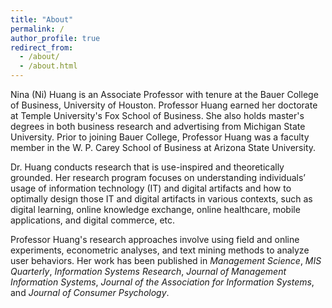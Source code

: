```yaml
---
title: "About"
permalink: /
author_profile: true
redirect_from: 
  - /about/
  - /about.html
---
```


Nina (Ni) Huang is an Associate Professor with tenure at the Bauer College of Business, University of Houston. Professor Huang earned her doctorate at Temple University's Fox School of Business. She also holds master's degrees in both business research and advertising from Michigan State University. Prior to joining Bauer College, Professor Huang was a faculty member in the W. P. Carey School of Business at Arizona State University.

Dr. Huang conducts research that is use-inspired and theoretically grounded. Her research program focuses on understanding individuals’ usage of information technology (IT) and digital artifacts and how to optimally design those IT and digital artifacts in various contexts, such as digital learning, online knowledge exchange, online healthcare, mobile applications, and digital commerce, etc. 

Professor Huang's research approaches involve using field and online experiments, econometric analyses, and text mining methods to analyze user behaviors. Her work has been published in *Management Science*, *MIS Quarterly*, *Information Systems Research*, *Journal of Management Information Systems*, *Journal of the Association for Information Systems*, and *Journal of Consumer Psychology*.
